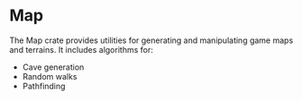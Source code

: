 # Map

The Map crate provides utilities for generating and manipulating game maps and terrains. It includes algorithms for:

- Cave generation
- Random walks
- Pathfinding
